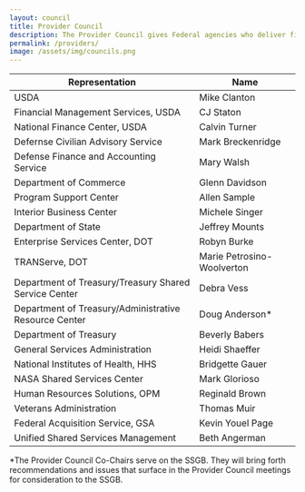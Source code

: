 ```yaml
---
layout: council
title: Provider Council
description: The Provider Council gives Federal agencies who deliver financial management, human resources, acquisition, travel grants management, and the IT a voice in the development of the shared services ecosystem.   
permalink: /providers/
image: /assets/img/councils.png
---
```

| Representation     | Name           | 
| ------------- |-------------| 
| USDA    | Mike Clanton | 
| Financial Management Services, USDA      | CJ Staton      | 
| National Finance Center, USDA | Calvin Turner|  
| Defernse Civilian Advisory Service | Mark Breckenridge      |  
| Defense Finance and Accounting Service | Mary Walsh      |  
| Department of Commerce | Glenn Davidson      |  
| Program Support Center | Allen Sample     |  
| Interior Business Center | Michele Singer        |  
| Department of State | Jeffrey Mounts   |  
| Enterprise Services Center, DOT | Robyn Burke      |  
| TRANServe, DOT | Marie Petrosino-Woolverton       |  
| Department of Treasury/Treasury Shared Service Center | Debra Vess      |  
| Department of Treasury/Administrative Resource Center | Doug Anderson*       |  
| Department of Treasury | Beverly Babers    |  
| General Services Administration | Heidi Shaeffer      |  
| National Institutes of Health, HHS | Bridgette Gauer   |  
| NASA Shared Services Center | Mark Glorioso       |  
| Human Resources Solutions, OPM |  Reginald Brown     |  
| Veterans Administration |Thomas Muir       |  
| Federal Acquisition Service, GSA | Kevin Youel Page      |  
| Unified Shared Services Management | Beth Angerman      |  

*The Provider Council Co-Chairs serve on the SSGB. They will bring forth recommendations and issues that surface in the Provider Council meetings for consideration to the SSGB.
